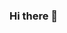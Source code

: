 ### Hi there 👋

<!--
**mhiztamem01/mhiztamem01** is a ✨ _special_ ✨ repository because its `README.md` (this file) appears on your GitHub profile.

Here are some ideas to get you started:

- 🔭 I’m currently working on iORAD tutorials
- 🌱 I’m currently learning how to code.
- 👯 I’m looking to collaborate on the community
- 🤔 I’m looking for help with coding
- 💬 Ask me about anything
- 📫 How to reach me: elite4realelii@gmail.com 
- 😄 Pronouns: 
- ⚡ Fun fact: 
-->
